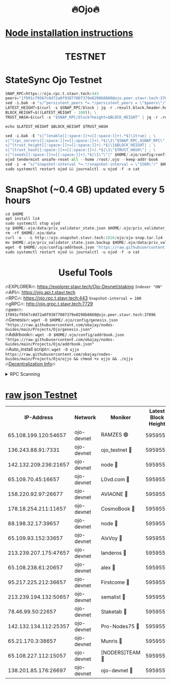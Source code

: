 <h1 align="center"> 🔥Ojo🔥</h1>

[Node installation instructions](https://github.com/obajay/nodes-Guides/tree/main/Projects/Ojo)
=

<h1 align="center"> TESTNET</h1>

# StateSync Ojo Testnet
```python
SNAP_RPC=https://ojo.rpc.t.stavr.tech:443
peers="1f091cf9567c0d72a0f93877007379e0298b8860@ojo.peer.stavr.tech:37096"
sed -i.bak -e "s/^persistent_peers *=.*/persistent_peers = \"$peers\"/" $HOME/.ojo/config/config.toml
LATEST_HEIGHT=$(curl -s $SNAP_RPC/block | jq -r .result.block.header.height); \
BLOCK_HEIGHT=$((LATEST_HEIGHT - 100)); \
TRUST_HASH=$(curl -s "$SNAP_RPC/block?height=$BLOCK_HEIGHT" | jq -r .result.block_id.hash)

echo $LATEST_HEIGHT $BLOCK_HEIGHT $TRUST_HASH

sed -i.bak -E "s|^(enable[[:space:]]+=[[:space:]]+).*$|\1true| ; \
s|^(rpc_servers[[:space:]]+=[[:space:]]+).*$|\1\"$SNAP_RPC,$SNAP_RPC\"| ; \
s|^(trust_height[[:space:]]+=[[:space:]]+).*$|\1$BLOCK_HEIGHT| ; \
s|^(trust_hash[[:space:]]+=[[:space:]]+).*$|\1\"$TRUST_HASH\"| ; \
s|^(seeds[[:space:]]+=[[:space:]]+).*$|\1\"\"|" $HOME/.ojo/config/config.toml
ojod tendermint unsafe-reset-all --home /root/.ojo --keep-addr-book
sed -i -e "s/^snapshot-interval *=.*/snapshot-interval = \"1500\"/" $HOME/.ojo/config/app.toml
sudo systemctl restart ojod && journalctl -u ojod -f -o cat
```
# SnapShot (~0.4 GB) updated every 5 hours
```python
cd $HOME
apt install lz4
sudo systemctl stop ojod
cp $HOME/.ojo/data/priv_validator_state.json $HOME/.ojo/priv_validator_state.json.backup
rm -rf $HOME/.ojo/data
curl -o - -L http://ojo.snapshot.stavr.tech:1026/ojo/ojo-snap.tar.lz4 | lz4 -c -d - | tar -x -C $HOME/.ojo --strip-components 2
mv $HOME/.ojo/priv_validator_state.json.backup $HOME/.ojo/data/priv_validator_state.json
wget -O $HOME/.ojo/config/addrbook.json "https://raw.githubusercontent.com/obajay/nodes-Guides/main/Projects/Ojo/addrbook.json"
sudo systemctl restart ojod && journalctl -u ojod -f -o cat
```
 <h1 align="center"> Useful Tools</h1>

🔥EXPLORER🔥:        https://explorer.stavr.tech/Ojo-Devnet/staking        `Indexer "ON"` \
🔥API🔥:                     https://ojo.api.t.stavr.tech \
🔥RPC🔥:                    https://ojo.rpc.t.stavr.tech:443              `Snapshot-interval = 100` \
🔥gRPC🔥:                  http://ojo.grpc.t.stavr.tech:7729 \
🔥peer🔥:                   `1f091cf9567c0d72a0f93877007379e0298b8860@ojo.peer.stavr.tech:37096` \
🔥Genesis🔥:    ```wget -O $HOME/.ojo/config/genesis.json "https://raw.githubusercontent.com/obajay/nodes-Guides/main/Projects/Ojo/genesis.json"``` \
🔥Addrbook🔥:    ```wget -O $HOME/.ojo/config/addrbook.json "https://raw.githubusercontent.com/obajay/nodes-Guides/main/Projects/Ojo/addrbook.json"``` \
🔥Auto_install script🔥: ```wget -O ojjo https://raw.githubusercontent.com/obajay/nodes-Guides/main/Projects/Ojo/ojjo && chmod +x ojjo && ./ojjo``` \
🔥[Decentralization Info](https://github.com/obajay/StateSync-snapshots/tree/main/Projects/Ojo/Decentralization)🔥



<details>
<summary>RPC Scanning</summary>

<h2 align="center"> We scan nodes in real time every 4 hours. And we provide the final result of RPC endpoints.
We cannot influence the operation of these nodes in any way. </h2>


```python
If Voting Power is higher than 0 --> then the Node is a validator of the network and may be subject to attack and be a potential threat to the chain.
```
```python
We marked such validators with a red symbol
```

</details>

[raw json Testnet](https://rpc-check.ojot.stavr.tech/ojot/rpc-ojot-result.json)
=


<table><tr><th>IP-Address</th><th>Network</th><th>Moniker</th><th>Latest Block Height</th><th>Earliest Block Height</th><th>Catching Up</th><th>Tx Index</th><th>Voting Power</th><th>Scan Time</th></tr><tr><td>65.108.199.120:54657</td><td>ojo-devnet</td><td>RAMZES 🟢</td><td>5959552</td><td>306156</td><td>False</td><td>on</td><td>0</td><td>2024-03-19T20:51:53.253636626UTC</td></tr><tr><td>136.243.88.91:7331</td><td>ojo-devnet</td><td>ojo_testnet 🔴</td><td>5959554</td><td>308845</td><td>False</td><td>on</td><td>1000</td><td>2024-03-19T20:52:00.959216678UTC</td></tr><tr><td>142.132.209.236:21657</td><td>ojo-devnet</td><td>node 🔴</td><td>5959556</td><td>350001</td><td>False</td><td>on</td><td>1999</td><td>2024-03-19T20:52:12.290682651UTC</td></tr><tr><td>65.109.70.45:16657</td><td>ojo-devnet</td><td>L0vd.com 🔴</td><td>5959557</td><td>695918</td><td>False</td><td>off</td><td>998</td><td>2024-03-19T20:52:17.712656245UTC</td></tr><tr><td>158.220.92.97:26677</td><td>ojo-devnet</td><td>AVIAONE 🔴</td><td>5959555</td><td>2754001</td><td>False</td><td>on</td><td>19926</td><td>2024-03-19T20:52:09.455932393UTC</td></tr><tr><td>178.18.254.211:11657</td><td>ojo-devnet</td><td>CosmoBook 🔴</td><td>5959556</td><td>4392001</td><td>False</td><td>off</td><td>1047</td><td>2024-03-19T20:52:12.560994658UTC</td></tr><tr><td>88.198.32.17:39657</td><td>ojo-devnet</td><td>node 🔴</td><td>5959556</td><td>4710001</td><td>False</td><td>on</td><td>108910</td><td>2024-03-19T20:52:14.815111792UTC</td></tr><tr><td>65.109.93.152:33657</td><td>ojo-devnet</td><td>AlxVoy 🔴</td><td>5959556</td><td>4943001</td><td>False</td><td>on</td><td>6350855</td><td>2024-03-19T20:52:12.063920107UTC</td></tr><tr><td>213.239.207.175:47657</td><td>ojo-devnet</td><td>landeros 🔴</td><td>5959555</td><td>4967924</td><td>False</td><td>off</td><td>11083</td><td>2024-03-19T20:52:09.695862086UTC</td></tr><tr><td>65.108.238.61:20657</td><td>ojo-devnet</td><td>alex 🔴</td><td>5959552</td><td>5131001</td><td>False</td><td>on</td><td>11359</td><td>2024-03-19T20:51:52.952572178UTC</td></tr><tr><td>95.217.225.212:36657</td><td>ojo-devnet</td><td>Firstcome 🔴</td><td>5959553</td><td>5251946</td><td>False</td><td>on</td><td>13566</td><td>2024-03-19T20:51:58.679954990UTC</td></tr><tr><td>213.239.194.132:50657</td><td>ojo-devnet</td><td>semalist 🔴</td><td>5959553</td><td>5540522</td><td>False</td><td>on</td><td>21037</td><td>2024-03-19T20:51:53.487734264UTC</td></tr><tr><td>78.46.99.50:22657</td><td>ojo-devnet</td><td>Staketab 🔴</td><td>5959557</td><td>5668501</td><td>False</td><td>on</td><td>1276</td><td>2024-03-19T20:52:17.926403484UTC</td></tr><tr><td>142.132.134.112:25357</td><td>ojo-devnet</td><td>Pro-Nodes75 🔴</td><td>5959553</td><td>5859553</td><td>False</td><td>on</td><td>24651</td><td>2024-03-19T20:51:56.054684780UTC</td></tr><tr><td>65.21.170.3:38657</td><td>ojo-devnet</td><td>Munris 🔴</td><td>5959553</td><td>5859553</td><td>False</td><td>off</td><td>20123</td><td>2024-03-19T20:51:58.385819011UTC</td></tr><tr><td>65.108.227.112:15057</td><td>ojo-devnet</td><td>[NODERS]TEAM 🔴</td><td>5959557</td><td>5859557</td><td>False</td><td>off</td><td>9999</td><td>2024-03-19T20:52:17.145500870UTC</td></tr><tr><td>138.201.85.176:26697</td><td>ojo-devnet</td><td>ojo-devnet 🔴</td><td>5959557</td><td>5859557</td><td>False</td><td>on</td><td>1000024000</td><td>2024-03-19T20:52:17.392409239UTC</td></tr></table>
